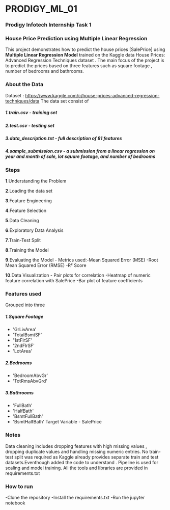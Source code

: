 # PRODIGY_ML_01
### Prodigy Infotech Internship Task 1

### House Price Prediction using Multiple Linear Regression
This project demonstrates how to predict the house prices [SalePrice] using **Multiple Linear Regression Model** trained on the Kaggle data House Prices: Advanced Regression Techniques dataset . The main focus of the project is to predict the prices based on three features such as square footage , number of bedrooms and bathrooms.

### About the Data 
Dataset : https://www.kaggle.com/c/house-prices-advanced-regression-techniques/data
The data set consist of 
##### 1.train.csv - training set 
##### 2.test.csv - testing set
##### 3.data_description.txt - full description of 81 features 
##### 4.sample_submission.csv - a submission from a linear regression on year and month of sale, lot square footage, and number of bedrooms

### Steps
**1**.Understanding the Problem 

**2**.Loading the data set

**3**.Feature Engineering

**4**.Feature Selection

**5**.Data Cleaning 

**6**.Exploratory Data Analysis

**7**.Train-Test Split 

**8**.Training the Model 

**9**.Evaluating the Model - Metrics used:-Mean Squared Error (MSE) -Root Mean Squared Error (RMSE) -R² Score

**10**.Data Visualization - Pair plots for correlation -Heatmap of numeric feature correlation with SalePrice -Bar plot of feature coefficients


### Features used 
Grouped into three 
##### 1.Square Footage 
- 'GrLivArea' 
- 'TotalBsmtSF' 
- '1stFlrSF' 
- '2ndFlrSF'
- 'LotArea'
##### 2.Bedrooms
- 'BedroomAbvGr'
- 'TotRmsAbvGrd'
##### 3.Bathrooms
- 'FullBath'
- 'HalfBath'
- 'BsmtFullBath'
- 'BsmtHalfBath'
Target Variable - SalePrice

### Notes 
Data cleaning includes dropping features with high missing values , dropping duplicate values  and handling missing numeric entries.
No train-test split was required as Kaggle already provides separate train and test datasets.Eventhough added the code to understand .
Pipeline is used for scaling and model training.
All the tools and libraries are provided in requirements.txt

### How to run 
-Clone the repository 
-Install the requirements.txt
-Run the jupyter notebook

